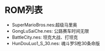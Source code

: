 # ROM列表

- SuperMarioBros.nes:超级马里奥
- GongLuSaiChe.nes: 公路赛车时间无限
- BattleCity.nes: 坦克大战、打坦克
- HunDouLuo1_S_30.nes: 魂斗罗S枪30条命版

